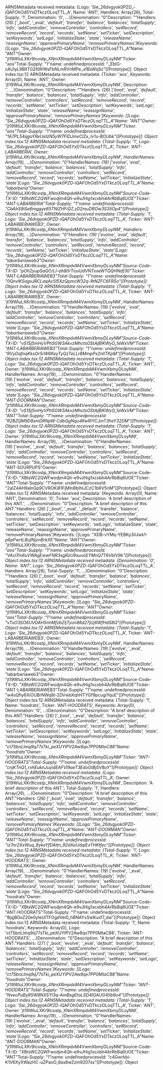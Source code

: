 ARNSMetadata received metadata: {Logo: 'Sie_26dvgyok0PZD_-iQAFOhOd5YxDTkczOLoqTTL_A', Name: 'ANT', Handlers: Array(26), Total-Supply: '1', Denomination: '0', …}Denomination: "0"Description: ""Handlers: (26) ['_boot', '_eval', '_default', 'transfer', 'balance', 'balances', 'totalSupply', 'info', 'addController', 'removeController', 'controllers', 'setRecord', 'removeRecord', 'record', 'records', 'setName', 'setTicker', 'setDescription', 'setKeywords', 'setLogo', 'initializeState', 'state', 'releaseName', 'reassignName', 'approvePrimaryName', 'removePrimaryNames']Keywords: []Logo: "Sie_26dvgyok0PZD_-iQAFOhOd5YxDTkczOLoqTTL_A"Name: "ANT"Owner: "jt19WluLXKr9lcostp_XNmXRmpdxM4VwmXbmyDLoyNM"Ticker: "aos"Total-Supply: "1"name: undefinedprocessId: "_EblG-cAUIyL9BltTG2NWWsFbNLmRVnMPe_xfBsWqSc"[[Prototype]]: Object
index.tsx:12 ARNSMetadata received metadata: {Ticker: 'aos', Keywords: Array(0), Name: 'ANT', Owner: 'jt19WluLXKr9lcostp_XNmXRmpdxM4VwmXbmyDLoyNM', Description: '', …}Denomination: "0"Description: ""Handlers: (26) ['_boot', '_eval', '_default', 'transfer', 'balance', 'balances', 'totalSupply', 'info', 'addController', 'removeController', 'controllers', 'setRecord', 'removeRecord', 'record', 'records', 'setName', 'setTicker', 'setDescription', 'setKeywords', 'setLogo', 'initializeState', 'state', 'releaseName', 'reassignName', 'approvePrimaryName', 'removePrimaryNames']Keywords: []Logo: "Sie_26dvgyok0PZD_-iQAFOhOd5YxDTkczOLoqTTL_A"Name: "ANT"Owner: "jt19WluLXKr9lcostp_XNmXRmpdxM4VwmXbmyDLoyNM"Ticker: "aos"Total-Supply: "1"name: undefinedprocessId: "1A7PL54qgoYReUeIzN5yW7FIDJmeCl2x_Iv1u-BOUbk"[[Prototype]]: Object
index.tsx:12 ARNSMetadata received metadata: {Total-Supply: '1', Logo: 'Sie_26dvgyok0PZD_-iQAFOhOd5YxDTkczOLoqTTL_A', Ticker: 'ANT-LABARBERIA', Owner: 'jt19WluLXKr9lcostp_XNmXRmpdxM4VwmXbmyDLoyNM', HandlerNames: Array(19), …}Denomination: "0"HandlerNames: (19) ['evolve', '_eval', '_default', 'transfer', 'balance', 'balances', 'totalSupply', 'info', 'addController', 'removeController', 'controllers', 'setRecord', 'removeRecord', 'record', 'records', 'setName', 'setTicker', 'initializeState', 'state']Logo: "Sie_26dvgyok0PZD_-iQAFOhOd5YxDTkczOLoqTTL_A"Name: "labarberia"Owner: "jt19WluLXKr9lcostp_XNmXRmpdxM4VwmXbmyDLoyNM"Source-Code-TX-ID: "XBtsWC2QWFwodjm4Qh-e9vJHig1xcxbh4ArRbBq6UOE"Ticker: "ANT-LABARBERIA"Total-Supply: "1"name: undefinedprocessId: "CbAhS9iSe6mggye65TNlZHFiQ7_zD2muDROw3S35Op4"[[Prototype]]: Object
index.tsx:12 ARNSMetadata received metadata: {Total-Supply: '1', Logo: 'Sie_26dvgyok0PZD_-iQAFOhOd5YxDTkczOLoqTTL_A', Ticker: 'ANT-LABARBERIAWEB3', Owner: 'jt19WluLXKr9lcostp_XNmXRmpdxM4VwmXbmyDLoyNM', Handlers: Array(19), …}Denomination: "0"Handlers: (19) ['evolve', '_eval', '_default', 'transfer', 'balance', 'balances', 'totalSupply', 'info', 'addController', 'removeController', 'controllers', 'setRecord', 'removeRecord', 'record', 'records', 'setName', 'setTicker', 'initializeState', 'state']Logo: "Sie_26dvgyok0PZD_-iQAFOhOd5YxDTkczOLoqTTL_A"Name: "labarberiaweb3"Owner: "jt19WluLXKr9lcostp_XNmXRmpdxM4VwmXbmyDLoyNM"Source-Code-TX-ID: "pOh2yupSaQCrLI_-ah8tVTiusUdVNTxxeWTQQHNdf30"Ticker: "ANT-LABARBERIAWEB3"Total-Supply: "1"name: undefinedprocessId: "0QnvlKSagvJRCLaqAc5l5XzQpmcW32q-9tNZFC6FR5o"[[Prototype]]: Object
index.tsx:12 ARNSMetadata received metadata: {Total-Supply: '1', Logo: 'Sie_26dvgyok0PZD_-iQAFOhOd5YxDTkczOLoqTTL_A', Ticker: 'ANT-LABARBERIAWEB3', Owner: 'jt19WluLXKr9lcostp_XNmXRmpdxM4VwmXbmyDLoyNM', HandlerNames: Array(19), …}Denomination: "0"HandlerNames: (19) ['evolve', '_eval', '_default', 'transfer', 'balance', 'balances', 'totalSupply', 'info', 'addController', 'removeController', 'controllers', 'setRecord', 'removeRecord', 'record', 'records', 'setName', 'setTicker', 'initializeState', 'state']Logo: "Sie_26dvgyok0PZD_-iQAFOhOd5YxDTkczOLoqTTL_A"Name: "labarberiaweb3"Owner: "jt19WluLXKr9lcostp_XNmXRmpdxM4VwmXbmyDLoyNM"Source-Code-TX-ID: "vS1Sj5mHyVPhSGW3AkvzMhctsOStAjBIKWyO_1eWxVM"Ticker: "ANT-LABARBERIAWEB3"Total-Supply: "1"name: undefinedprocessId: "RVyDafnqKksOr5rW6KeyTyQzTeLLr8MmpPx2nlITKpM"[[Prototype]]: Object
index.tsx:12 ARNSMetadata received metadata: {Total-Supply: '1', Logo: 'Sie_26dvgyok0PZD_-iQAFOhOd5YxDTkczOLoqTTL_A', Ticker: 'ANT', Owner: 'jt19WluLXKr9lcostp_XNmXRmpdxM4VwmXbmyDLoyNM', HandlerNames: Array(19), …}Denomination: "0"HandlerNames: (19) ['evolve', '_eval', '_default', 'transfer', 'balance', 'balances', 'totalSupply', 'info', 'addController', 'removeController', 'controllers', 'setRecord', 'removeRecord', 'record', 'records', 'setName', 'setTicker', 'initializeState', 'state']Logo: "Sie_26dvgyok0PZD_-iQAFOhOd5YxDTkczOLoqTTL_A"Name: "ANT-DOORMAN"Owner: "jt19WluLXKr9lcostp_XNmXRmpdxM4VwmXbmyDLoyNM"Source-Code-TX-ID: "vS1Sj5mHyVPhSGW3AkvzMhctsOStAjBIKWyO_1eWxVM"Ticker: "ANT"Total-Supply: "1"name: undefinedprocessId: "R2BZQM9D8xmDRNpW-CdbQgNqu4KwRiYCJmT3heY32DM"[[Prototype]]: Object
index.tsx:12 ARNSMetadata received metadata: {Total-Supply: '1', Logo: 'Sie_26dvgyok0PZD_-iQAFOhOd5YxDTkczOLoqTTL_A', Ticker: 'ANT', Owner: 'jt19WluLXKr9lcostp_XNmXRmpdxM4VwmXbmyDLoyNM', HandlerNames: Array(19), …}Denomination: "0"HandlerNames: (19) ['evolve', '_eval', '_default', 'transfer', 'balance', 'balances', 'totalSupply', 'info', 'addController', 'removeController', 'controllers', 'setRecord', 'removeRecord', 'record', 'records', 'setName', 'setTicker', 'initializeState', 'state']Logo: "Sie_26dvgyok0PZD_-iQAFOhOd5YxDTkczOLoqTTL_A"Name: "ANT-SOURPUPS"Owner: "jt19WluLXKr9lcostp_XNmXRmpdxM4VwmXbmyDLoyNM"Source-Code-TX-ID: "XBtsWC2QWFwodjm4Qh-e9vJHig1xcxbh4ArRbBq6UOE"Ticker: "ANT"Total-Supply: "1"name: undefinedprocessId: "2aIZ4AH9alnGp9CVROKi81FjMInBbIhIJCzC1b6V5nM"[[Prototype]]: Object
index.tsx:12 ARNSMetadata received metadata: {Keywords: Array(0), Name: 'ANT', Denomination: '0', Ticker: 'aos', Description: 'A brief description of this ANT.', …}Denomination: "0"Description: "A brief description of this ANT."Handlers: (26) ['_boot', '_eval', '_default', 'transfer', 'balance', 'balances', 'totalSupply', 'info', 'addController', 'removeController', 'controllers', 'setRecord', 'removeRecord', 'record', 'records', 'setName', 'setTicker', 'setDescription', 'setKeywords', 'setLogo', 'initializeState', 'state', 'releaseName', 'reassignName', 'approvePrimaryName', 'removePrimaryNames']Keywords: []Logo: "XDB-vYMq-YEBKy3ilJwk1-_p6pPwrtLBufNjznBrkXE"Name: "ANT"Owner: "jt19WluLXKr9lcostp_XNmXRmpdxM4VwmXbmyDLoyNM"Ticker: "aos"Total-Supply: "1"name: undefinedprocessId: "VAcl7m6uVWAgEwwFNR3sgRzU9xuvoEYMnQ7T6VbIV9k"[[Prototype]]: Object
index.tsx:12 ARNSMetadata received metadata: {Denomination: '0', Name: 'ANT', Logo: 'Sie_26dvgyok0PZD_-iQAFOhOd5YxDTkczOLoqTTL_A', Handlers: Array(26), Total-Supply: '1', …}Denomination: "0"Description: ""Handlers: (26) ['_boot', '_eval', '_default', 'transfer', 'balance', 'balances', 'totalSupply', 'info', 'addController', 'removeController', 'controllers', 'setRecord', 'removeRecord', 'record', 'records', 'setName', 'setTicker', 'setDescription', 'setKeywords', 'setLogo', 'initializeState', 'state', 'releaseName', 'reassignName', 'approvePrimaryName', 'removePrimaryNames']Keywords: []Logo: "Sie_26dvgyok0PZD_-iQAFOhOd5YxDTkczOLoqTTL_A"Name: "ANT"Owner: "jt19WluLXKr9lcostp_XNmXRmpdxM4VwmXbmyDLoyNM"Ticker: "aos"Total-Supply: "1"name: undefinedprocessId: "vTxO3SO6UVOAH5nhMfzbZljTyon88d27jUj6WfHdS8Q"[[Prototype]]: Object
index.tsx:12 ARNSMetadata received metadata: {Total-Supply: '1', Logo: 'Sie_26dvgyok0PZD_-iQAFOhOd5YxDTkczOLoqTTL_A', Ticker: 'ANT-LABARBERIAWEB3', Owner: 'jt19WluLXKr9lcostp_XNmXRmpdxM4VwmXbmyDLoyNM', HandlerNames: Array(19), …}Denomination: "0"HandlerNames: (19) ['evolve', '_eval', '_default', 'transfer', 'balance', 'balances', 'totalSupply', 'info', 'addController', 'removeController', 'controllers', 'setRecord', 'removeRecord', 'record', 'records', 'setName', 'setTicker', 'initializeState', 'state']Logo: "Sie_26dvgyok0PZD_-iQAFOhOd5YxDTkczOLoqTTL_A"Name: "labarberiaweb3"Owner: "jt19WluLXKr9lcostp_XNmXRmpdxM4VwmXbmyDLoyNM"Source-Code-TX-ID: "XBtsWC2QWFwodjm4Qh-e9vJHig1xcxbh4ArRbBq6UOE"Ticker: "ANT-LABARBERIAWEB3"Total-Supply: "1"name: undefinedprocessId: "w4sQfiy6XiOUBrNWq8t-2DVwbXqhHTYGf9pcugiYquE"[[Prototype]]: Object
index.tsx:12 ARNSMetadata received metadata: {Total-Supply: '1', Name: 'hoodrats', Ticker: 'ANT-HOODRATS', Keywords: Array(0), Denomination: '0', …}Denomination: "0"Description: "A brief description of this ANT."Handlers: (26) ['_boot', '_eval', '_default', 'transfer', 'balance', 'balances', 'totalSupply', 'info', 'addController', 'removeController', 'controllers', 'setRecord', 'removeRecord', 'record', 'records', 'setName', 'setTicker', 'setDescription', 'setKeywords', 'setLogo', 'initializeState', 'state', 'releaseName', 'reassignName', 'approvePrimaryName', 'removePrimaryNames']Keywords: []Logo: "ct7SbnLlmq9q77sTki_peXUYIPV2Aw8qx7PP0MtaC88"Name: "hoodrats"Owner: "jt19WluLXKr9lcostp_XNmXRmpdxM4VwmXbmyDLoyNM"Ticker: "ANT-HOODRATS"Total-Supply: "1"name: undefinedprocessId: "cnjKTnQ1_rxhEuknJuyidEAFVI9aeT3EdoGtBj5V8uY"[[Prototype]]: Object
index.tsx:12 ARNSMetadata received metadata: {Logo: 'Sie_26dvgyok0PZD_-iQAFOhOd5YxDTkczOLoqTTL_A', Owner: 'jt19WluLXKr9lcostp_XNmXRmpdxM4VwmXbmyDLoyNM', Description: 'A brief description of this ANT.', Total-Supply: '1', Handlers: Array(26), …}Denomination: "0"Description: "A brief description of this ANT."Handlers: (26) ['_boot', '_eval', '_default', 'transfer', 'balance', 'balances', 'totalSupply', 'info', 'addController', 'removeController', 'controllers', 'setRecord', 'removeRecord', 'record', 'records', 'setName', 'setTicker', 'setDescription', 'setKeywords', 'setLogo', 'initializeState', 'state', 'releaseName', 'reassignName', 'approvePrimaryName', 'removePrimaryNames']Keywords: []Logo: "Sie_26dvgyok0PZD_-iQAFOhOd5YxDTkczOLoqTTL_A"Name: "ANT-DOORMAN"Owner: "jt19WluLXKr9lcostp_XNmXRmpdxM4VwmXbmyDLoyNM"Ticker: "ANT"Total-Supply: "1"name: undefinedprocessId: "iz7nr2XxWuq_9ykoYfDAttn_92dXeIJdqiExTHKtfec"[[Prototype]]: Object
index.tsx:12 ARNSMetadata received metadata: {Total-Supply: '1', Logo: 'Sie_26dvgyok0PZD_-iQAFOhOd5YxDTkczOLoqTTL_A', Ticker: 'ANT-HOODRATS', Owner: 'jt19WluLXKr9lcostp_XNmXRmpdxM4VwmXbmyDLoyNM', HandlerNames: Array(19), …}Denomination: "0"HandlerNames: (19) ['evolve', '_eval', '_default', 'transfer', 'balance', 'balances', 'totalSupply', 'info', 'addController', 'removeController', 'controllers', 'setRecord', 'removeRecord', 'record', 'records', 'setName', 'setTicker', 'initializeState', 'state']Logo: "Sie_26dvgyok0PZD_-iQAFOhOd5YxDTkczOLoqTTL_A"Name: "hoodrats"Owner: "jt19WluLXKr9lcostp_XNmXRmpdxM4VwmXbmyDLoyNM"Source-Code-TX-ID: "XBtsWC2QWFwodjm4Qh-e9vJHig1xcxbh4ArRbBq6UOE"Ticker: "ANT-HOODRATS"Total-Supply: "1"name: undefinedprocessId: "8jqjB0oZ20e0yIeUlTFOgdVei0_hBNAYxSwKuxf7_dw"[[Prototype]]: Object
index.tsx:12 ARNSMetadata received metadata: {Total-Supply: '1', Name: 'hoodrats', Keywords: Array(0), Logo: 'ct7SbnLlmq9q77sTki_peXUYIPV2Aw8qx7PP0MtaC88', Ticker: 'ANT-HOODRATS', …}Denomination: "0"Description: "A brief description of this ANT."Handlers: (27) ['_boot', 'evolve', '_eval', '_default', 'transfer', 'balance', 'balances', 'totalSupply', 'info', 'addController', 'removeController', 'controllers', 'setRecord', 'removeRecord', 'record', 'records', 'setName', 'setTicker', 'initializeState', 'state', 'setDescription', 'setKeywords', 'setLogo', 'releaseName', 'reassignName', 'approvePrimaryName', 'removePrimaryNames']Keywords: []Logo: "ct7SbnLlmq9q77sTki_peXUYIPV2Aw8qx7PP0MtaC88"Name: "hoodrats"Owner: "jt19WluLXKr9lcostp_XNmXRmpdxM4VwmXbmyDLoyNM"Ticker: "ANT-HOODRATS"Total-Supply: "1"name: undefinedprocessId: "NvecPuByR5W8NXSYI3q-AmBsgEtoLSD4IGAUG45b8o4"[[Prototype]]: Object
index.tsx:12 ARNSMetadata received metadata: {Total-Supply: '1', Logo: 'Sie_26dvgyok0PZD_-iQAFOhOd5YxDTkczOLoqTTL_A', Ticker: 'ANT', Owner: 'jt19WluLXKr9lcostp_XNmXRmpdxM4VwmXbmyDLoyNM', HandlerNames: Array(19), …}Denomination: "0"HandlerNames: (19) ['evolve', '_eval', '_default', 'transfer', 'balance', 'balances', 'totalSupply', 'info', 'addController', 'removeController', 'controllers', 'setRecord', 'removeRecord', 'record', 'records', 'setName', 'setTicker', 'initializeState', 'state']Logo: "Sie_26dvgyok0PZD_-iQAFOhOd5YxDTkczOLoqTTL_A"Name: "ANT-DOORMAN"Owner: "jt19WluLXKr9lcostp_XNmXRmpdxM4VwmXbmyDLoyNM"Source-Code-TX-ID: "XBtsWC2QWFwodjm4Qh-e9vJHig1xcxbh4ArRbBq6UOE"Ticker: "ANT"Total-Supply: "1"name: undefinedprocessId: "c4Gwrkbi-K1V6XyXWazHC-uZPaoO_8as8wZzm9207ss"[[Prototype]]: Object
